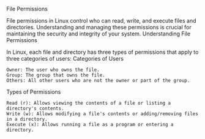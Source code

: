 File Permissions

File permissions in Linux control who can read, write, and execute files and directories. Understanding and managing these permissions is crucial for maintaining the security and integrity of your system.
Understanding File Permissions

In Linux, each file and directory has three types of permissions that apply to three categories of users:
Categories of Users

    Owner: The user who owns the file.
    Group: The group that owns the file.
    Others: All other users who are not the owner or part of the group.

Types of Permissions

    Read (r): Allows viewing the contents of a file or listing a directory's contents.
    Write (w): Allows modifying a file's contents or adding/removing files in a directory.
    Execute (x): Allows running a file as a program or entering a directory.

